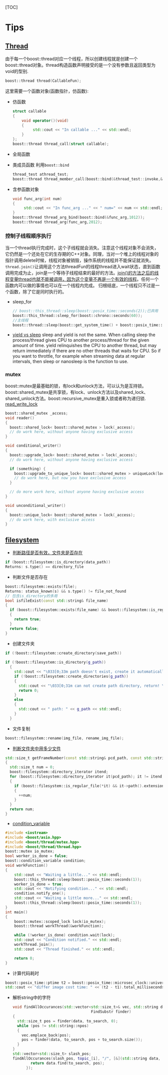 [TOC]

# Tips

## [Thread](https://www.boost.org/doc/libs/1_61_0/doc/html/thread/thread_management.html#thread.thread_management.thread)
由于每一个boost::thread对应一个线程，所以创建线程就是创建一个boost::thread对象。thread构造函数声明接受的是一个没有参数且返回类型为void的型别.
```cpp
boost::thread thread(CallableFun);
```
这里需要一个函数对象(函数指针，仿函数):
+ 仿函数
  ```cpp
  struct callable
  {
      void operator()(void)
      {
           std::cout << "In callable ..." << std::endl;
      }
  };
  boost::thread thread_call(struct callable);
  ```
+ 全局函数

+ 类成员函数
  利用`boost::bind`
  ```cpp
  thread_test athread_test;
  boost::thread thread_member_call(boost::bind(&thread_test::invoke,&athread_test));
  ```
+ 含参函数对象
  ```cpp
  void func_arg(int num)
  {
       std::cout << "In func_arg ..." << " num=" << num << std::endl;
  }
  boost::thread thread_arg_bind(boost::bind(&func_arg,1012));
  boost::thread thread_arg(func_arg,2012);
  ```
### 控制子线程顺序执行
当一个thread执行完成时，这个子线程就会消失。注意这个线程对象不会消失，它仍然是一个还处在它的生存期的C++对象。同理，当对一个堆上的线程对象的指针调用delete时候，线程对象被销毁，操作系统的线程并不能保证就消失。  
`thread.join()`让调用这个方法threadFun的线程thread进入wait状态，直到函数调用完成为止，join是一个等待子线程结束的最好的方法。[join()的方法之后的线程变量thread也就不能被调用，因为这个变量不再是一个有效的线程](https://blog.csdn.net/huang_xw/article/details/8453660)。任何一个函数内可以做的事情也可以在一个线程内完成。 归根结底，一个线程只不过是一个函数，除了它是同时执行的。
+ sleep_for
  ```cpp
  // boost::this_thread::sleep(boost::posix_time::seconds(2));已弃用
  boost::this_thread::sleep_for(boost::chrono::seconds(60));
  //主线程
  boost::thread::sleep(boost::get_system_time() + boost::posix_time::seconds(5));
  ```

+ [yield vs sleep](https://stackoverflow.com/questions/2668546/multithreading-when-to-yield-versus-sleep)
sleep and yield is not the same. When calling sleep the process/thread gives CPU to another process/thread for the given amount of time.
yield relinquishes the CPU to another thread, but may return immediately if there are no other threads that waits for CPU.
So if you want to throttle, for example when streaming data at regular intervals, then sleep or nanosleep is the function to use.

### mutex
boost::mutex是最基础的锁，有lock和unlock方法，可以认为是互持锁。boost::shared_mutex是共享锁，有lock、unlock方法以及shared_lock、shared_unlock方法。boost::recursive_mutex是重入锁或者称为递归锁.
[read_write_lock](https://stackoverflow.com/questions/989795/example-for-boost-shared-mutex-multiple-reads-one-write)
```cpp
boost::shared_mutex _access;
void reader()
{
  boost::shared_lock< boost::shared_mutex > lock(_access);
  // do work here, without anyone having exclusive access
}

void conditional_writer()
{
  boost::upgrade_lock< boost::shared_mutex > lock(_access);
  // do work here, without anyone having exclusive access

  if (something) {
    boost::upgrade_to_unique_lock< boost::shared_mutex > uniqueLock(lock);
    // do work here, but now you have exclusive access
  }

  // do more work here, without anyone having exclusive access
}

void unconditional_writer()
{
  boost::unique_lock< boost::shared_mutex > lock(_access);
  // do work here, with exclusive access
}
```



## [filesystem](https://www.boost.org/doc/libs/1_61_0/libs/filesystem/doc/reference.html#remove_all)
+ [判断路径是否有效，文件夹是否存在](https://www.cnblogs.com/earvin/p/7456457.html)
```cpp
if (boost::filesystem::is_directory(data_path))
Returns: s.type() == directory_file
```
+ 判断文件是否存在
```cpp
boost::filesystem::exists(file);
Returns: status_known(s) && s.type() != file_not_found
// 包含is_directory的多用
bool isfileExist(const std::string& file_name)
{
  if (boost::filesystem::exists(file_name) && boost::filesystem::is_regular_file(file_name))
  {
    return true;
  }
  return false;
}
```

+ 创建文件夹
```cpp
if (!boost::filesystem::create_directory(save_path))
    
if (!boost::filesystem::is_directory(g_path))
  {
    std::cout << "\033[0;33m path doesn't exist, create it automaticallly! \033[0m" << std::endl;
    if (!boost::filesystem::create_directories(g_path))
    {
      std::cout << "\033[0;31m can not create path directory, return! \033[0m" << std::endl;
      return 0;
    }
    else
    {
      std::cout << " path: " << g_path << std::endl;
    }
  }
```

+ 文件复制
```cpp
boost::filesystem::rename(img_file, rename_img_file);
```

+ [判断文件夹中用多少文件](https://stackoverflow.com/questions/11140483/how-to-get-list-of-files-with-a-specific-extension-in-a-given-folder)
```cpp
std::size_t getFrameNumber(const std::string& pcd_path, const std::string& ext)
{
  std::size_t num = 0;
  boost::filesystem::directory_iterator itend;
  for (boost::filesystem::directory_iterator it(pcd_path); it != itend; ++it)
  {
    if (boost::filesystem::is_regular_file(*it) && it->path().extension() == ext)
    {
      ++num;
    }
  }
  return num;
}
```

+ [condition_variable](https://stackoverflow.com/questions/16907072/how-do-i-use-a-boost-condition-variable-to-wait-for-a-thread-to-complete-process)
```cpp
#include <iostream>
#include <boost/asio.hpp>
#include <boost/thread/mutex.hpp>
#include <boost/thread/thread.hpp>
boost::mutex io_mutex;
bool worker_is_done = false;
boost::condition_variable condition;
void workFunction()
{
    std::cout << "Waiting a little..." << std::endl;
    boost::this_thread::sleep(boost::posix_time::seconds(1));
    worker_is_done = true;
    std::cout << "Notifying condition..." << std::endl;
    condition.notify_one();
    std::cout << "Waiting a little more..." << std::endl;
    boost::this_thread::sleep(boost::posix_time::seconds(1));
}
int main()
{
    boost::mutex::scoped_lock lock(io_mutex);
    boost::thread workThread(&workFunction);

    while (!worker_is_done) condition.wait(lock);
    std::cout << "Condition notified." << std::endl;
    workThread.join();
    std::cout << "Thread finished." << std::endl;

    return 0;
}
```

+ 计算代码耗时
```cpp
boost::posix_time::ptime t2 = boost::posix_time::microsec_clock::universal_time();
std::cout << "differ image cost time: " << (t2 - t1).total_milliseconds() << " ms" << std::endl;
```

+ 解析string中的字符

  ```cpp
  void findAllOccurances(std::vector<std::size_t>& vec, std::string data, std::string to_search,
                                     FindSubstr finder)
  {
    std::size_t pos = finder(data, to_search, 0);
    while (pos != std::string::npos)
    {
      vec.emplace_back(pos);
      pos = finder(data, to_search, pos + to_search.size());
    }
  }
  std::vector<std::size_t> slash_pos;
  findAllOccurances(slash_pos, topic_[i], "/", [&](std::string data, std::string to_search, std::size_t pos) {
          return data.find(to_search, pos);
        });
  ```

